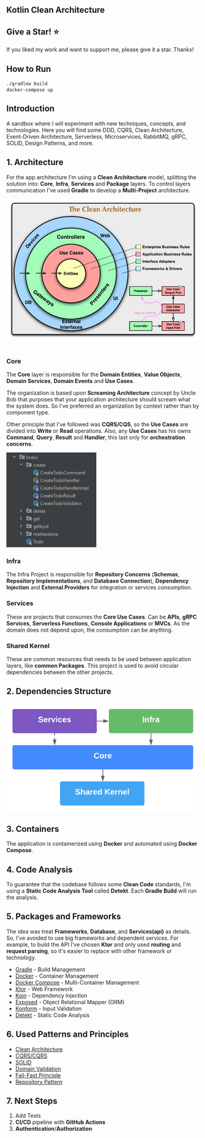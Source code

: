 ## Kotlin Clean Architecture

## Give a Star! :star:

If you liked my work and want to support me, please give it a star. Thanks!

## How to Run
```
./gradlew build
docker-compose up
```
## Introduction

A sandbox where I will experiment with new techniques, concepts, and technologies. Here you will find some DDD, CQRS, Clean Architecture, Event-Driven Architecture, Serverless, Microservices, RabbitMQ, gRPC, SOLID, Design Patterns, and more.

## 1. Architecture

For the app architecture I'm using a **Clean Architecture** model, splitting the solution into: **Core**, **Infra**, **Services** and **Package** layers. To control layers communication I've used **Gradle** to develop a **Multi-Project** architecture.

![alt text](images/CleanArchitecture.jpg "Clean Architecture by Uncle Bob")
<br>
<br>

### Core
The **Core** layer is responsible for the **Domain Entities**, **Value Objects**, **Domain Services**, **Domain Events** and **Use Cases**.

The organization is based upon **Screaming Architecture** concept by Uncle Bob that purposes that your application architecture should scream what the system does. So I've preferred an organization by context rather than by component type.

Other principle that I've followed was **CQRS/CQS**, so the **Use Cases** are divided into **Write** or **Read** operations. Also, any **Use Cases** has his owns **Command**, **Query**, **Result** and **Handler**, this last only for **orchestration concerns**.

![alt text](images/ScreamingArchitectureStructure.png "Screaming Architecture by Uncle Bob")

### Infra
The Infra Project is responsible for **Repository Concerns** (**Schemas**, **Repository Implementations**, and **Database Connection**), **Dependency Injection** and **External Providers** for integration or services consumption.

### Services
These are projects that consumes the **Core Use Cases**. Can be **APIs**, **gRPC Services**, **Serverless Functions**, **Console Applications** or **MVCs**. As the domain does not depend upon, the consumption can be anything.

### Shared Kernel
These are common resources that needs to be used between application layers, like **common Packages**. This project is used to avoid circular dependencies between the other projects.

## 2. Dependencies Structure

![alt text](images/Dependencies.png "Dependencies Structure")

## 3. Containers
The application is containerized using **Docker** and automated using **Docker Compose**.

## 4. Code Analysis
To guarantee that the codebase follows some **Clean Code** standards, I'm using a **Static Code Analysis Tool** called **Detekt**. Each **Gradle Build** will run the analysis.

## 5. Packages and Frameworks
The idea was treat **Frameworks**, **Database**, and **Services(api)** as details. So, I've avoided to use big frameworks and dependent services. For example, to build the API I've chosen **Ktor** and only used **routing** and **request parsing**, so it's easier to replace with other framework or technology.

- [Gradle](https://gradle.org/) - Build Management
- [Docker](https://docs.docker.com/) - Container Management
- [Docker Compose](https://docs.docker.com/compose/) - Multi-Container Management
- [Ktor](https://ktor.io/) - Web Framework
- [Koin](https://insert-koin.io/) - Dependency Injection
- [Exposed](https://github.com/JetBrains/Exposed) - Object Relational Mapper (ORM)
- [Konform](https://www.konform.io/) - Input Validation
- [Detekt](https://detekt.github.io/detekt/) - Static Code Analysis

## 6. Used Patterns and Principles
- [Clean Architecture](https://blog.cleancoder.com/uncle-bob/2012/08/13/the-clean-architecture.html)
- [CQRS/CQRS](https://martinfowler.com/bliki/CQRS.html)
- [SOLID](https://blog.cleancoder.com/uncle-bob/2020/10/18/Solid-Relevance.html)
- [Domain Validation](https://martinfowler.com/articles/replaceThrowWithNotification.html)
- [Fail-Fast Principle](https://enterprisecraftsmanship.com/posts/fail-fast-principle/)
- [Repository Pattern](https://docs.microsoft.com/en-us/dotnet/architecture/microservices/microservice-ddd-cqrs-patterns/infrastructure-persistence-layer-design)

## 7. Next Steps
1. Add Tests
2. **CI/CD** pipeline with **GitHub Actions**
3. **Authentication**/**Authorization**
